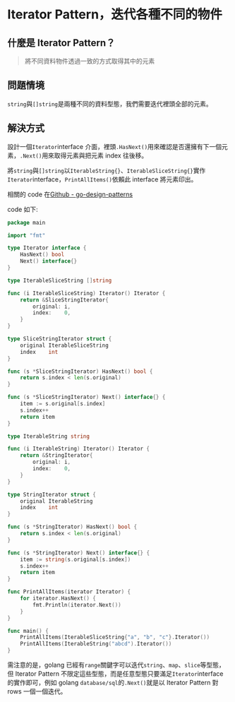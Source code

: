# Iterator Pattern，迭代各種不同的物件

## 什麼是 Iterator Pattern？

> 將不同資料物件透過一致的方式取得其中的元素

## 問題情境

`string`與`[]string`是兩種不同的資料型態，我們需要迭代裡頭全部的元素。

## 解決方式

設計一個`Iterator`interface 介面，裡頭`.HasNext()`用來確認是否還擁有下一個元素，`.Next()`用來取得元素與把元素 index 往後移。

將`string`與`[]string`以`IterableString{}`、`IterableSliceString{}`實作`Iterator`interface，`PrintAllItems()`依賴此 interface 將元素印出。

相關的 code 在[Github - go-design-patterns](https://github.com/superj80820/go-design-patterns)

code 如下:

```go
package main

import "fmt"

type Iterator interface {
	HasNext() bool
	Next() interface{}
}

type IterableSliceString []string

func (i IterableSliceString) Iterator() Iterator {
	return &SliceStringIterator{
		original: i,
		index:    0,
	}
}

type SliceStringIterator struct {
	original IterableSliceString
	index    int
}

func (s *SliceStringIterator) HasNext() bool {
	return s.index < len(s.original)
}

func (s *SliceStringIterator) Next() interface{} {
	item := s.original[s.index]
	s.index++
	return item
}

type IterableString string

func (i IterableString) Iterator() Iterator {
	return &StringIterator{
		original: i,
		index:    0,
	}
}

type StringIterator struct {
	original IterableString
	index    int
}

func (s *StringIterator) HasNext() bool {
	return s.index < len(s.original)
}

func (s *StringIterator) Next() interface{} {
	item := string(s.original[s.index])
	s.index++
	return item
}

func PrintAllItems(iterator Iterator) {
	for iterator.HasNext() {
		fmt.Println(iterator.Next())
	}
}

func main() {
	PrintAllItems(IterableSliceString{"a", "b", "c"}.Iterator())
	PrintAllItems(IterableString("abcd").Iterator())
}
```

需注意的是，golang 已經有`range`關鍵字可以迭代`string`、`map`、`slice`等型態，但 Iterator Pattern 不限定這些型態，而是任意型態只要滿足`Iterator`interface 的實作即可，例如 golang `database/sql`的`.Next()`就是以 Iterator Pattern 對 rows 一個一個迭代。
